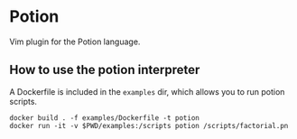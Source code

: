 # Potion

Vim plugin for the Potion language.

## How to use the potion interpreter

A Dockerfile is included in the `examples` dir, which allows you to run potion scripts.

```
docker build . -f examples/Dockerfile -t potion
docker run -it -v $PWD/examples:/scripts potion /scripts/factorial.pn
```
